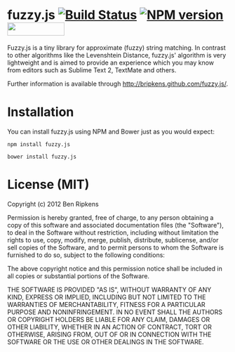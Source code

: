 # fuzzy.js [![Build Status](https://secure.travis-ci.org/bripkens/fuzzy.js.png)](https://secure.travis-ci.org/#!/bripkens/fuzzy.js) [![NPM version](https://badge.fury.io/js/fuzzy.js.png)](http://badge.fury.io/js/fuzzy.js) <img src="http://benschwarz.github.io/bower-badges/badge@2x.png" width="130" height="30">

Fuzzy.js is a tiny library for approximate (fuzzy) string matching. In
contrast to other algorithms like the Levenshtein Distance,
fuzzy.js' algorithm is very lightweight and is aimed to provide an
experience which you may know from editors such as Sublime Text 2,
TextMate and others.

Further information is available through http://bripkens.github.com/fuzzy.js/.

# Installation

You can install fuzzy.js using NPM and Bower just as you would expect:

```
npm install fuzzy.js

bower install fuzzy.js
```

# License (MIT)

Copyright (c) 2012 Ben Ripkens

Permission is hereby granted, free of charge, to any person obtaining a copy of this software and associated documentation files (the "Software"), to deal in the Software without restriction, including without limitation the rights to use, copy, modify, merge, publish, distribute, sublicense, and/or sell copies of the Software, and to permit persons to whom the Software is furnished to do so, subject to the following conditions:

The above copyright notice and this permission notice shall be included in all copies or substantial portions of the Software.

THE SOFTWARE IS PROVIDED "AS IS", WITHOUT WARRANTY OF ANY KIND, EXPRESS OR IMPLIED, INCLUDING BUT NOT LIMITED TO THE WARRANTIES OF MERCHANTABILITY, FITNESS FOR A PARTICULAR PURPOSE AND NONINFRINGEMENT. IN NO EVENT SHALL THE AUTHORS OR COPYRIGHT HOLDERS BE LIABLE FOR ANY CLAIM, DAMAGES OR OTHER LIABILITY, WHETHER IN AN ACTION OF CONTRACT, TORT OR OTHERWISE, ARISING FROM, OUT OF OR IN CONNECTION WITH THE SOFTWARE OR THE USE OR OTHER DEALINGS IN THE SOFTWARE.
